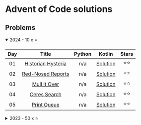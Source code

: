 # Advent of Code solutions
## Problems

<details open>
    <summary>2024 - 10 x ⭐</summary>

| Day |                           Title                           | Python |                        Kotlin                        | Stars |
|:---:|:---------------------------------------------------------:|:------:|:----------------------------------------------------:|:-----:|
| 01  | [Historian Hysteria](https://adventofcode.com/2024/day/1) |  n/a   | [Solution](kotlin/solutions/aockt/y2024/Y2024D01.kt) |  ⭐⭐   |
| 02  | [Red-Nosed Reports](https://adventofcode.com/2024/day/2)  |  n/a   | [Solution](kotlin/solutions/aockt/y2024/Y2024D02.kt) |  ⭐⭐   |
| 03  |    [Mull It Over](https://adventofcode.com/2024/day/3)    |  n/a   | [Solution](kotlin/solutions/aockt/y2024/Y2024D03.kt) |  ⭐⭐   |
| 04  |    [Ceres Search](https://adventofcode.com/2024/day/4)    |  n/a   | [Solution](kotlin/solutions/aockt/y2024/Y2024D04.kt) |  ⭐⭐   |
| 05  |    [Print Queue](https://adventofcode.com/2024/day/5)    |  n/a   | [Solution](kotlin/solutions/aockt/y2024/Y2024D05.kt) |  ⭐⭐   |

</details>

<details>
    <summary>2023 - 50 x ⭐</summary>

| Day |                                 Title                                  |                         Python                          |                        Kotlin                        | Stars |
|:---:|:----------------------------------------------------------------------:|:-------------------------------------------------------:|:----------------------------------------------------:|:-----:|
| 01  |           [Trebuchet?!](https://adventofcode.com/2023/day/1)           | Part [one](python/2023/1a.py), [two](python/2023/1b.py) | [Solution](kotlin/solutions/aockt/y2023/Y2023D01.kt) |  ⭐⭐   |
| 02  |         [Cube Conundrum](https://adventofcode.com/2023/day/2)          | Part [one](python/2023/2a.py), [two](python/2023/2b.py) | [Solution](kotlin/solutions/aockt/y2023/Y2023D02.kt) |  ⭐⭐   |
| 03  |           [Gear Ratios](https://adventofcode.com/2023/day/3)           | Part [one](python/2023/3a.py), [two](python/2023/3b.py) |                         n/a                          |  ⭐⭐   |
| 04  |          [Scratchcards](https://adventofcode.com/2023/day/4)           | Part [one](python/2023/4a.py), [two](python/2023/4b.py) |                         n/a                          |  ⭐⭐   |
| 05  | [If You Give A Seed A Fertilizer](https://adventofcode.com/2023/day/5) | Part [one](python/2023/5a.py), [two](python/2023/5b.py) |                         n/a                          |  ⭐⭐   |
| 06  |           [Wait For It](https://adventofcode.com/2023/day/6)           |                           n/a                           | [Solution](kotlin/solutions/aockt/y2023/Y2023D06.kt) |  ⭐⭐   |
| 07  |           [Camel Cards](https://adventofcode.com/2023/day/7)           |                           n/a                           | [Solution](kotlin/solutions/aockt/y2023/Y2023D07.kt) |  ⭐⭐   |
| 08  |        [Haunted Wasteland](https://adventofcode.com/2023/day/8)        |                           n/a                           | [Solution](kotlin/solutions/aockt/y2023/Y2023D08.kt) |  ⭐⭐   |
| 09  |       [Mirage Maintenance](https://adventofcode.com/2023/day/9)        |                           n/a                           | [Solution](kotlin/solutions/aockt/y2023/Y2023D09.kt) |  ⭐⭐   |
| 10  |           [Pipe Maze](https://adventofcode.com/2023/day/10)            |                           n/a                           | [Solution](kotlin/solutions/aockt/y2023/Y2023D10.kt) |  ⭐⭐   |
| 11  |        [Cosmic Expansion](https://adventofcode.com/2023/day/11)        |                           n/a                           | [Solution](kotlin/solutions/aockt/y2023/Y2023D11.kt) |  ⭐⭐   |
| 12  |          [Hot Springs](https://adventofcode.com/2023/day/12)           |                           n/a                           | [Solution](kotlin/solutions/aockt/y2023/Y2023D12.kt) |  ⭐⭐   |
| 13  |       [Point of Incidence](https://adventofcode.com/2023/day/13)       |                           n/a                           | [Solution](kotlin/solutions/aockt/y2023/Y2023D13.kt) |  ⭐⭐   |
| 14  |    [Parabolic Reflector Dish](https://adventofcode.com/2023/day/14)    |                           n/a                           | [Solution](kotlin/solutions/aockt/y2023/Y2023D14.kt) |  ⭐⭐   |
| 15  |          [Lens Library](https://adventofcode.com/2023/day/15)          |                           n/a                           | [Solution](kotlin/solutions/aockt/y2023/Y2023D15.kt) |  ⭐⭐   |
| 16  |     [The Floor Will Be Lava](https://adventofcode.com/2023/day/16)     |                           n/a                           | [Solution](kotlin/solutions/aockt/y2023/Y2023D16.kt) |  ⭐⭐   |
| 17  |        [Clumsy Crucible](https://adventofcode.com/2023/day/17)         |                           n/a                           | [Solution](kotlin/solutions/aockt/y2023/Y2023D17.kt) |  ⭐⭐   |
| 18  |        [Lavaduct Lagoon](https://adventofcode.com/2023/day/18)         |                           n/a                           | [Solution](kotlin/solutions/aockt/y2023/Y2023D18.kt) |  ⭐⭐   |
| 19  |            [Aplenty](https://adventofcode.com/2023/day/19)             |                           n/a                           | [Solution](kotlin/solutions/aockt/y2023/Y2023D19.kt) |  ⭐⭐   |
| 20  |       [Pulse Propagation](https://adventofcode.com/2023/day/20)        |                           n/a                           | [Solution](kotlin/solutions/aockt/y2023/Y2023D20.kt) |  ⭐⭐   |
| 21  |          [Step Counter](https://adventofcode.com/2023/day/21)          |                           n/a                           | [Solution](kotlin/solutions/aockt/y2023/Y2023D21.kt) |  ⭐⭐   |
| 22  |           [Sand Slabs](https://adventofcode.com/2023/day/22)           |                           n/a                           | [Solution](kotlin/solutions/aockt/y2023/Y2023D22.kt) |  ⭐⭐   |
| 23  |          [A Long Walk](https://adventofcode.com/2023/day/23)           |                           n/a                           | [Solution](kotlin/solutions/aockt/y2023/Y2023D23.kt) |  ⭐⭐   |
| 24  |     [Never Tell Me The Odds](https://adventofcode.com/2023/day/24)     |                           n/a                           | [Solution](kotlin/solutions/aockt/y2023/Y2023D24.kt) |  ⭐⭐   |
| 25  |          [Snowverload](https://adventofcode.com/2023/day/25)           |                           n/a                           | [Solution](kotlin/solutions/aockt/y2023/Y2023D25.kt) |  ⭐⭐   |

</details>
